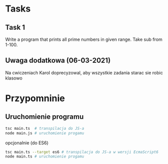 # Tasks

## Task 1

Write a program that prints all prime numbers in given range. Take sub from 1-100.

## Uwaga dodatkowa (06-03-2021)

Na cwiczeniach Karol doprecyzowal, aby wszystkie zadania starac sie robic klasowo

# Przypomninie

## Uruchomienie programu

```bash
tsc main.ts  # transpilacja do JS-a
node main.js # uruchomienie progamu
```
opcjonalnie (do ES6)

```bash
tsc main.ts --target es6 # transpilacja do JS-a w wersji EcmaScript6
node main.ts # uruchomienie progamu
```
